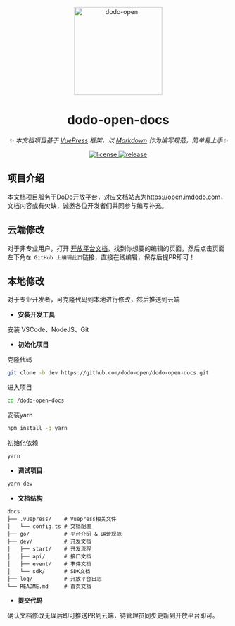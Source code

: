 <p align="center">
  <a href="https://open.imdodo.com">
    <img src="https://avatars.githubusercontent.com/u/96616694" width="200" height="200" alt="dodo-open">
  </a>
</p>

<div align="center">

  # dodo-open-docs

  _✨ 本文档项目基于 [VuePress](https://v2.vuepress.vuejs.org/zh/) 框架，以 [Markdown](https://v2.vuepress.vuejs.org/zh/guide/markdown.html) 作为编写规范，简单易上手✨_

  <a href="https://github.com/dodo-open/dodo-open-docs/blob/main/LICENSE">
    <img src="https://img.shields.io/github/license/dodo-open/dodo-open-docs" alt="license">
  </a>
  <a href="https://github.com/dodo-open/dodo-open-docs/releases">
    <img src="https://img.shields.io/github/v/release/dodo-open/dodo-open-docs?color=blueviolet&include_prereleases"
      alt="release">
  </a>

</div>

## 项目介绍

本文档项目服务于DoDo开放平台，对应文档站点为<https://open.imdodo.com>，文档内容或有欠缺，诚邀各位开发者们共同参与编写补充。

## 云端修改

对于非专业用户，打开 [开放平台文档](https://open.imdodo.com)，找到你想要的编辑的页面，然后点击页面左下角`在 GitHub 上编辑此页`链接，直接在线编辑，保存后提PR即可！

## 本地修改

对于专业开发者，可克隆代码到本地进行修改，然后推送到云端

- **安装开发工具**

安装 VSCode、NodeJS、Git

- **初始化项目**

克隆代码

```bash
git clone -b dev https://github.com/dodo-open/dodo-open-docs.git
```

进入项目

```bash
cd /dodo-open-docs
```

安装yarn

```bash
npm install -g yarn
```

初始化依赖

```bash
yarn
```

- **调试项目**

```bash
yarn dev
```

- **文档结构**

```
docs
├── .vuepress/    # Vuepress相关文件
│   └── config.ts # 文档配置
├── go/           # 平台介绍 & 运营规范
├── dev/          # 开发文档
│   ├── start/    # 开发流程
│   ├── api/      # 接口文档
│   ├── event/    # 事件文档
│   └── sdk/      # SDK文档
├── log/          # 开放平台日志
└── README.md     # 首页文档
```

- **提交代码**

确认文档修改无误后即可推送PR到云端，待管理员同步更新到开放平台即可。
